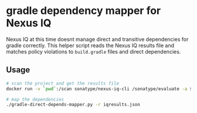 # gradle dependency mapper for Nexus IQ
Nexus IQ at this time doesnt manage direct and transitive dependencies for gradle correctly. This helper script reads the Nexus IQ results file and matches policy violations to `build.gradle` files and direct dependencies.

## Usage
```bash
# scan the project and get the results file
docker run -v `pwd`:/scan sonatype/nexus-iq-cli /sonatype/evaluate -a $USER:$PASS -s https://$IQSVR:$IQPORT -i $APP_NAME -r /scan/iqresults.json /scan

# map the dependencies
./gradle-direct-depends-mapper.py -r iqresults.json
```